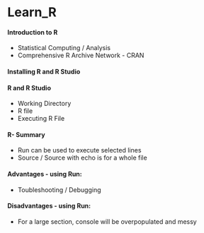 # Learn_R

#### Introduction to R
* Statistical Computing / Analysis
* Comprehensive R Archive Network - CRAN

#### Installing R and R Studio

#### R and R Studio
* Working Directory
* R file
* Executing R File

#### R- Summary
* Run can be used to execute selected lines
* Source / Source with echo is for a whole file

#### Advantages - using Run:
* Toubleshooting / Debugging

#### Disadvantages - using Run:
* For a large section, console will be overpopulated and messy

